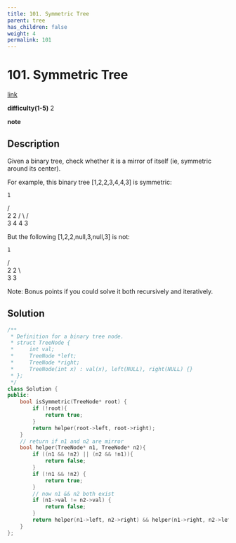 ```yaml
---
title: 101. Symmetric Tree
parent: tree
has_children: false
weight: 4
permalink: 101
---
```

# 101. Symmetric Tree
[link](https://leetcode.com/problems/symmetric-tree/)

**difficulty(1-5)**
2

**note**

## Description
Given a binary tree, check whether it is a mirror of itself (ie, symmetric around its center).

For example, this binary tree [1,2,2,3,4,4,3] is symmetric:

    1
   / \
  2   2
 / \ / \
3  4 4  3
 

But the following [1,2,2,null,3,null,3] is not:

    1
   / \
  2   2
   \   \
   3    3
 

Note:
Bonus points if you could solve it both recursively and iteratively.

## Solution
```c++
/**
 * Definition for a binary tree node.
 * struct TreeNode {
 *     int val;
 *     TreeNode *left;
 *     TreeNode *right;
 *     TreeNode(int x) : val(x), left(NULL), right(NULL) {}
 * };
 */
class Solution {
public:
    bool isSymmetric(TreeNode* root) {
        if (!root){
            return true;
        }
        return helper(root->left, root->right);
    }
    // return if n1 and n2 are mirror
    bool helper(TreeNode* n1, TreeNode* n2){
        if ((n1 && !n2) || (n2 && !n1)){
            return false;
        }
        if (!n1 && !n2) {
            return true;
        }
        // now n1 && n2 both exist
        if (n1->val != n2->val) {
            return false;
        }
        return helper(n1->left, n2->right) && helper(n1->right, n2->left);
    }
};
```